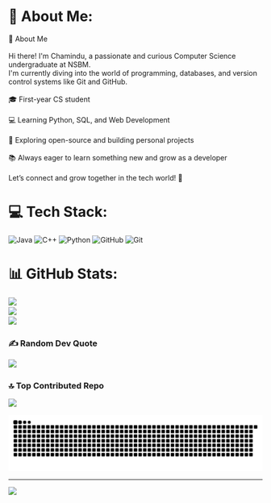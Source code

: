 # 💫 About Me:
👋 About Me<br><br>Hi there! I'm Chamindu, a passionate and curious Computer Science undergraduate at NSBM.<br>I'm currently diving into the world of programming, databases, and version control systems like Git and GitHub.<br><br>🎓 First-year CS student<br><br>💻 Learning Python, SQL, and Web Development<br><br>🚀 Exploring open-source and building personal projects<br><br>📚 Always eager to learn something new and grow as a developer<br><br>Let’s connect and grow together in the tech world! 🌱<br>


# 💻 Tech Stack:
![Java](https://img.shields.io/badge/java-%23ED8B00.svg?style=for-the-badge&logo=openjdk&logoColor=white) ![C++](https://img.shields.io/badge/c++-%2300599C.svg?style=for-the-badge&logo=c%2B%2B&logoColor=white) ![Python](https://img.shields.io/badge/python-3670A0?style=for-the-badge&logo=python&logoColor=ffdd54) ![GitHub](https://img.shields.io/badge/github-%23121011.svg?style=for-the-badge&logo=github&logoColor=white) ![Git](https://img.shields.io/badge/git-%23F05033.svg?style=for-the-badge&logo=git&logoColor=white)
# 📊 GitHub Stats:
![](https://github-readme-stats.vercel.app/api?username=Chamindu18&theme=tokyonight&hide_border=false&include_all_commits=false&count_private=false)<br/>
![](https://nirzak-streak-stats.vercel.app/?user=Chamindu18&theme=tokyonight&hide_border=false)<br/>
![](https://github-readme-stats.vercel.app/api/top-langs/?username=Chamindu18&theme=tokyonight&hide_border=false&include_all_commits=false&count_private=false&layout=compact)

### ✍️ Random Dev Quote
![](https://quotes-github-readme.vercel.app/api?type=horizontal&theme=tokyonight)

### 🔝 Top Contributed Repo
![](https://github-contributor-stats.vercel.app/api?username=Chamindu18&limit=5&theme=tokyonight&combine_all_yearly_contributions=true)

<picture>
  <source media="(prefers-color-scheme: dark)" srcset="https://raw.githubusercontent.com/Chamindu18/Chamindu18/output/github-snake-dark.svg" />
  <source media="(prefers-color-scheme: light)" srcset="https://raw.githubusercontent.com/Chamindu18/Chamindu18/output/github-snake.svg" />
  <img alt="github-snake" src="https://raw.githubusercontent.com/Chamindu18/Chamindu18/output/github-snake.svg" />
</picture>

---
[![](https://visitcount.itsvg.in/api?id=Chamindu18&icon=0&color=6)](https://visitcount.itsvg.in)

<!-- Proudly created with GPRM ( https://gprm.itsvg.in ) -->
